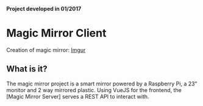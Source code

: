 **Project developed in 01/2017**

# Magic Mirror Client
Creation of magic mirror: [Imgur](https://imgur.com/a/cfop4FU)

## What is it?
The magic mirror project is a smart mirror powered by a Raspberry Pi, a 23" monitor and 2 way mirrored plastic. Using VueJS for the frontend, the [Magic Mirror Server] serves a REST API to interact with.
